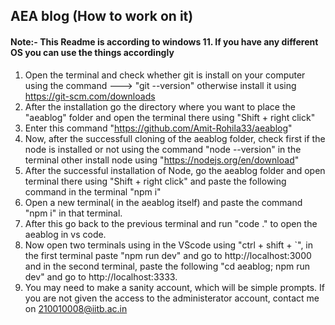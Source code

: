 ## AEA blog (How to work on it)


#### Note:- This Readme is according to windows 11. If you have any different OS you can use the things accordingly

1) Open the terminal and check whether git is install on your computer using the command ---> "git --version" otherwise install it using https://git-scm.com/downloads
2) After the installation go the directory where you want to place the "aeablog" folder and open the terminal there using "Shift + right click"
3) Enter this command "https://github.com/Amit-Rohila33/aeablog"
4) Now, after the successfull cloning of the aeablog folder, check first if the node is installed or not using the command "node --version" in the terminal other install node using "https://nodejs.org/en/download"
5) After the successful installation of Node, go the aeablog folder and open terminal there using "Shift + right click" and paste the following command in the terminal "npm i" 
6) Open a new terminal( in the aeablog itself) and paste the command "npm i" in that terminal.
7) After this go back to the previous terminal and run "code ." to open the aeablog in vs code.
8) Now open two terminals using in the VScode using "ctrl + shift + `", in the first terminal paste "npm run dev" and go to http://localhost:3000 and in the second terminal, paste the following "cd aeablog; npm run dev" and go to http://localhost:3333.
9) You may need to make a sanity account, which will be simple prompts. If you are not given the access to the administerator account, contact me on 210010008@iitb.ac.in
